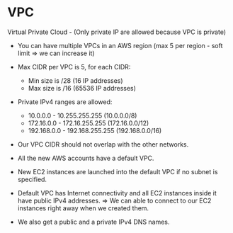 # VPC

Virtual Private Cloud - (Only private IP are allowed because VPC is private)

- You can have multiple VPCs in an AWS region (max 5 per region - soft limit => we can increase it)
- Max CIDR per VPC is 5, for each CIDR:
  - Min size is /28 (16 IP addresses)
  - Max size is /16 (65536 IP addresses)
- Private IPv4 ranges are allowed:
  - 10.0.0.0 - 10.255.255.255 (10.0.0.0/8)
  - 172.16.0.0 - 172.16.255.255 (172.16.0.0/12)
  - 192.168.0.0 - 192.168.255.255 (192.168.0.0/16)
- Our VPC CIDR should not overlap with the other networks.

- All the new AWS accounts have a default VPC.
- New EC2 instances are launched into the default VPC if no subnet is specified.
- Default VPC has Internet connectivity and all EC2 instances inside it have public IPv4 addresses. => We can able to connect to our EC2 instances right away when we created them.
- We also get a public and a private IPv4 DNS names.
